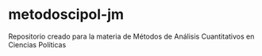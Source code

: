 # metodoscipol-jm
Repositorio creado para la materia de Métodos de Análisis Cuantitativos en Ciencias Políticas
